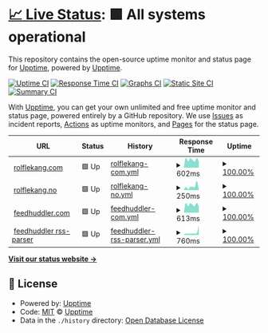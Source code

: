 # [📈 Live Status](https://upptime.github.io/upptime): <!--live status--> **🟩 All systems operational**

This repository contains the open-source uptime monitor and status page for [Upptime](https://upptime.js.org), powered by [Upptime](https://github.com/upptime/upptime).

[![Uptime CI](https://github.com/relekang/upptime/workflows/Uptime%20CI/badge.svg)](https://github.com/relekang/upptime/actions?query=workflow%3A%22Uptime+CI%22)
[![Response Time CI](https://github.com/relekang/upptime/workflows/Response%20Time%20CI/badge.svg)](https://github.com/relekang/upptime/actions?query=workflow%3A%22Response+Time+CI%22)
[![Graphs CI](https://github.com/relekang/upptime/workflows/Graphs%20CI/badge.svg)](https://github.com/relekang/upptime/actions?query=workflow%3A%22Graphs+CI%22)
[![Static Site CI](https://github.com/relekang/upptime/workflows/Static%20Site%20CI/badge.svg)](https://github.com/relekang/upptime/actions?query=workflow%3A%22Static+Site+CI%22)
[![Summary CI](https://github.com/relekang/upptime/workflows/Summary%20CI/badge.svg)](https://github.com/relekang/upptime/actions?query=workflow%3A%22Summary+CI%22)

With [Upptime](https://upptime.js.org), you can get your own unlimited and free uptime monitor and status page, powered entirely by a GitHub repository. We use [Issues](https://github.com/upptime/upptime/issues) as incident reports, [Actions](https://github.com/relekang/upptime/actions) as uptime monitors, and [Pages](https://upptime.github.io/upptime) for the status page.

<!--start: status pages-->
<!-- This summary is generated by Upptime (https://github.com/upptime/upptime) -->
<!-- Do not edit this manually, your changes will be overwritten -->
<!-- prettier-ignore -->
| URL | Status | History | Response Time | Uptime |
| --- | ------ | ------- | ------------- | ------ |
| <img alt="" src="https://icons.duckduckgo.com/ip3/rolflekang.com.ico" height="13"> [rolflekang.com](https://rolflekang.com) | 🟩 Up | [rolflekang-com.yml](https://github.com/relekang/upptime/commits/HEAD/history/rolflekang-com.yml) | <details><summary><img alt="Response time graph" src="./graphs/rolflekang-com/response-time-week.png" height="20"> 602ms</summary><br><a href="https://relekang.github.io/upptime/history/rolflekang-com"><img alt="Response time 602" src="https://img.shields.io/endpoint?url=https%3A%2F%2Fraw.githubusercontent.com%2Frelekang%2Fupptime%2FHEAD%2Fapi%2Frolflekang-com%2Fresponse-time.json"></a><br><a href="https://relekang.github.io/upptime/history/rolflekang-com"><img alt="24-hour response time 640" src="https://img.shields.io/endpoint?url=https%3A%2F%2Fraw.githubusercontent.com%2Frelekang%2Fupptime%2FHEAD%2Fapi%2Frolflekang-com%2Fresponse-time-day.json"></a><br><a href="https://relekang.github.io/upptime/history/rolflekang-com"><img alt="7-day response time 602" src="https://img.shields.io/endpoint?url=https%3A%2F%2Fraw.githubusercontent.com%2Frelekang%2Fupptime%2FHEAD%2Fapi%2Frolflekang-com%2Fresponse-time-week.json"></a><br><a href="https://relekang.github.io/upptime/history/rolflekang-com"><img alt="30-day response time 664" src="https://img.shields.io/endpoint?url=https%3A%2F%2Fraw.githubusercontent.com%2Frelekang%2Fupptime%2FHEAD%2Fapi%2Frolflekang-com%2Fresponse-time-month.json"></a><br><a href="https://relekang.github.io/upptime/history/rolflekang-com"><img alt="1-year response time 601" src="https://img.shields.io/endpoint?url=https%3A%2F%2Fraw.githubusercontent.com%2Frelekang%2Fupptime%2FHEAD%2Fapi%2Frolflekang-com%2Fresponse-time-year.json"></a></details> | <details><summary><a href="https://relekang.github.io/upptime/history/rolflekang-com">100.00%</a></summary><a href="https://relekang.github.io/upptime/history/rolflekang-com"><img alt="All-time uptime 100.00%" src="https://img.shields.io/endpoint?url=https%3A%2F%2Fraw.githubusercontent.com%2Frelekang%2Fupptime%2FHEAD%2Fapi%2Frolflekang-com%2Fuptime.json"></a><br><a href="https://relekang.github.io/upptime/history/rolflekang-com"><img alt="24-hour uptime 100.00%" src="https://img.shields.io/endpoint?url=https%3A%2F%2Fraw.githubusercontent.com%2Frelekang%2Fupptime%2FHEAD%2Fapi%2Frolflekang-com%2Fuptime-day.json"></a><br><a href="https://relekang.github.io/upptime/history/rolflekang-com"><img alt="7-day uptime 100.00%" src="https://img.shields.io/endpoint?url=https%3A%2F%2Fraw.githubusercontent.com%2Frelekang%2Fupptime%2FHEAD%2Fapi%2Frolflekang-com%2Fuptime-week.json"></a><br><a href="https://relekang.github.io/upptime/history/rolflekang-com"><img alt="30-day uptime 100.00%" src="https://img.shields.io/endpoint?url=https%3A%2F%2Fraw.githubusercontent.com%2Frelekang%2Fupptime%2FHEAD%2Fapi%2Frolflekang-com%2Fuptime-month.json"></a><br><a href="https://relekang.github.io/upptime/history/rolflekang-com"><img alt="1-year uptime 100.00%" src="https://img.shields.io/endpoint?url=https%3A%2F%2Fraw.githubusercontent.com%2Frelekang%2Fupptime%2FHEAD%2Fapi%2Frolflekang-com%2Fuptime-year.json"></a></details>
| <img alt="" src="https://icons.duckduckgo.com/ip3/rolflekang.no.ico" height="13"> [rolflekang.no](https://rolflekang.no) | 🟩 Up | [rolflekang-no.yml](https://github.com/relekang/upptime/commits/HEAD/history/rolflekang-no.yml) | <details><summary><img alt="Response time graph" src="./graphs/rolflekang-no/response-time-week.png" height="20"> 250ms</summary><br><a href="https://relekang.github.io/upptime/history/rolflekang-no"><img alt="Response time 202" src="https://img.shields.io/endpoint?url=https%3A%2F%2Fraw.githubusercontent.com%2Frelekang%2Fupptime%2FHEAD%2Fapi%2Frolflekang-no%2Fresponse-time.json"></a><br><a href="https://relekang.github.io/upptime/history/rolflekang-no"><img alt="24-hour response time 174" src="https://img.shields.io/endpoint?url=https%3A%2F%2Fraw.githubusercontent.com%2Frelekang%2Fupptime%2FHEAD%2Fapi%2Frolflekang-no%2Fresponse-time-day.json"></a><br><a href="https://relekang.github.io/upptime/history/rolflekang-no"><img alt="7-day response time 250" src="https://img.shields.io/endpoint?url=https%3A%2F%2Fraw.githubusercontent.com%2Frelekang%2Fupptime%2FHEAD%2Fapi%2Frolflekang-no%2Fresponse-time-week.json"></a><br><a href="https://relekang.github.io/upptime/history/rolflekang-no"><img alt="30-day response time 197" src="https://img.shields.io/endpoint?url=https%3A%2F%2Fraw.githubusercontent.com%2Frelekang%2Fupptime%2FHEAD%2Fapi%2Frolflekang-no%2Fresponse-time-month.json"></a><br><a href="https://relekang.github.io/upptime/history/rolflekang-no"><img alt="1-year response time 200" src="https://img.shields.io/endpoint?url=https%3A%2F%2Fraw.githubusercontent.com%2Frelekang%2Fupptime%2FHEAD%2Fapi%2Frolflekang-no%2Fresponse-time-year.json"></a></details> | <details><summary><a href="https://relekang.github.io/upptime/history/rolflekang-no">100.00%</a></summary><a href="https://relekang.github.io/upptime/history/rolflekang-no"><img alt="All-time uptime 100.00%" src="https://img.shields.io/endpoint?url=https%3A%2F%2Fraw.githubusercontent.com%2Frelekang%2Fupptime%2FHEAD%2Fapi%2Frolflekang-no%2Fuptime.json"></a><br><a href="https://relekang.github.io/upptime/history/rolflekang-no"><img alt="24-hour uptime 100.00%" src="https://img.shields.io/endpoint?url=https%3A%2F%2Fraw.githubusercontent.com%2Frelekang%2Fupptime%2FHEAD%2Fapi%2Frolflekang-no%2Fuptime-day.json"></a><br><a href="https://relekang.github.io/upptime/history/rolflekang-no"><img alt="7-day uptime 100.00%" src="https://img.shields.io/endpoint?url=https%3A%2F%2Fraw.githubusercontent.com%2Frelekang%2Fupptime%2FHEAD%2Fapi%2Frolflekang-no%2Fuptime-week.json"></a><br><a href="https://relekang.github.io/upptime/history/rolflekang-no"><img alt="30-day uptime 100.00%" src="https://img.shields.io/endpoint?url=https%3A%2F%2Fraw.githubusercontent.com%2Frelekang%2Fupptime%2FHEAD%2Fapi%2Frolflekang-no%2Fuptime-month.json"></a><br><a href="https://relekang.github.io/upptime/history/rolflekang-no"><img alt="1-year uptime 100.00%" src="https://img.shields.io/endpoint?url=https%3A%2F%2Fraw.githubusercontent.com%2Frelekang%2Fupptime%2FHEAD%2Fapi%2Frolflekang-no%2Fuptime-year.json"></a></details>
| <img alt="" src="https://icons.duckduckgo.com/ip3/feedhuddler.com.ico" height="13"> [feedhuddler.com](https://feedhuddler.com) | 🟩 Up | [feedhuddler-com.yml](https://github.com/relekang/upptime/commits/HEAD/history/feedhuddler-com.yml) | <details><summary><img alt="Response time graph" src="./graphs/feedhuddler-com/response-time-week.png" height="20"> 613ms</summary><br><a href="https://relekang.github.io/upptime/history/feedhuddler-com"><img alt="Response time 624" src="https://img.shields.io/endpoint?url=https%3A%2F%2Fraw.githubusercontent.com%2Frelekang%2Fupptime%2FHEAD%2Fapi%2Ffeedhuddler-com%2Fresponse-time.json"></a><br><a href="https://relekang.github.io/upptime/history/feedhuddler-com"><img alt="24-hour response time 649" src="https://img.shields.io/endpoint?url=https%3A%2F%2Fraw.githubusercontent.com%2Frelekang%2Fupptime%2FHEAD%2Fapi%2Ffeedhuddler-com%2Fresponse-time-day.json"></a><br><a href="https://relekang.github.io/upptime/history/feedhuddler-com"><img alt="7-day response time 613" src="https://img.shields.io/endpoint?url=https%3A%2F%2Fraw.githubusercontent.com%2Frelekang%2Fupptime%2FHEAD%2Fapi%2Ffeedhuddler-com%2Fresponse-time-week.json"></a><br><a href="https://relekang.github.io/upptime/history/feedhuddler-com"><img alt="30-day response time 661" src="https://img.shields.io/endpoint?url=https%3A%2F%2Fraw.githubusercontent.com%2Frelekang%2Fupptime%2FHEAD%2Fapi%2Ffeedhuddler-com%2Fresponse-time-month.json"></a><br><a href="https://relekang.github.io/upptime/history/feedhuddler-com"><img alt="1-year response time 626" src="https://img.shields.io/endpoint?url=https%3A%2F%2Fraw.githubusercontent.com%2Frelekang%2Fupptime%2FHEAD%2Fapi%2Ffeedhuddler-com%2Fresponse-time-year.json"></a></details> | <details><summary><a href="https://relekang.github.io/upptime/history/feedhuddler-com">100.00%</a></summary><a href="https://relekang.github.io/upptime/history/feedhuddler-com"><img alt="All-time uptime 100.00%" src="https://img.shields.io/endpoint?url=https%3A%2F%2Fraw.githubusercontent.com%2Frelekang%2Fupptime%2FHEAD%2Fapi%2Ffeedhuddler-com%2Fuptime.json"></a><br><a href="https://relekang.github.io/upptime/history/feedhuddler-com"><img alt="24-hour uptime 100.00%" src="https://img.shields.io/endpoint?url=https%3A%2F%2Fraw.githubusercontent.com%2Frelekang%2Fupptime%2FHEAD%2Fapi%2Ffeedhuddler-com%2Fuptime-day.json"></a><br><a href="https://relekang.github.io/upptime/history/feedhuddler-com"><img alt="7-day uptime 100.00%" src="https://img.shields.io/endpoint?url=https%3A%2F%2Fraw.githubusercontent.com%2Frelekang%2Fupptime%2FHEAD%2Fapi%2Ffeedhuddler-com%2Fuptime-week.json"></a><br><a href="https://relekang.github.io/upptime/history/feedhuddler-com"><img alt="30-day uptime 100.00%" src="https://img.shields.io/endpoint?url=https%3A%2F%2Fraw.githubusercontent.com%2Frelekang%2Fupptime%2FHEAD%2Fapi%2Ffeedhuddler-com%2Fuptime-month.json"></a><br><a href="https://relekang.github.io/upptime/history/feedhuddler-com"><img alt="1-year uptime 100.00%" src="https://img.shields.io/endpoint?url=https%3A%2F%2Fraw.githubusercontent.com%2Frelekang%2Fupptime%2FHEAD%2Fapi%2Ffeedhuddler-com%2Fuptime-year.json"></a></details>
| <img alt="" src="https://icons.duckduckgo.com/ip3/feedhuddler.com.ico" height="13"> [feedhuddler rss-parser](https://feedhuddler.com/rss-parser/) | 🟩 Up | [feedhuddler-rss-parser.yml](https://github.com/relekang/upptime/commits/HEAD/history/feedhuddler-rss-parser.yml) | <details><summary><img alt="Response time graph" src="./graphs/feedhuddler-rss-parser/response-time-week.png" height="20"> 760ms</summary><br><a href="https://relekang.github.io/upptime/history/feedhuddler-rss-parser"><img alt="Response time 484" src="https://img.shields.io/endpoint?url=https%3A%2F%2Fraw.githubusercontent.com%2Frelekang%2Fupptime%2FHEAD%2Fapi%2Ffeedhuddler-rss-parser%2Fresponse-time.json"></a><br><a href="https://relekang.github.io/upptime/history/feedhuddler-rss-parser"><img alt="24-hour response time 448" src="https://img.shields.io/endpoint?url=https%3A%2F%2Fraw.githubusercontent.com%2Frelekang%2Fupptime%2FHEAD%2Fapi%2Ffeedhuddler-rss-parser%2Fresponse-time-day.json"></a><br><a href="https://relekang.github.io/upptime/history/feedhuddler-rss-parser"><img alt="7-day response time 760" src="https://img.shields.io/endpoint?url=https%3A%2F%2Fraw.githubusercontent.com%2Frelekang%2Fupptime%2FHEAD%2Fapi%2Ffeedhuddler-rss-parser%2Fresponse-time-week.json"></a><br><a href="https://relekang.github.io/upptime/history/feedhuddler-rss-parser"><img alt="30-day response time 501" src="https://img.shields.io/endpoint?url=https%3A%2F%2Fraw.githubusercontent.com%2Frelekang%2Fupptime%2FHEAD%2Fapi%2Ffeedhuddler-rss-parser%2Fresponse-time-month.json"></a><br><a href="https://relekang.github.io/upptime/history/feedhuddler-rss-parser"><img alt="1-year response time 489" src="https://img.shields.io/endpoint?url=https%3A%2F%2Fraw.githubusercontent.com%2Frelekang%2Fupptime%2FHEAD%2Fapi%2Ffeedhuddler-rss-parser%2Fresponse-time-year.json"></a></details> | <details><summary><a href="https://relekang.github.io/upptime/history/feedhuddler-rss-parser">100.00%</a></summary><a href="https://relekang.github.io/upptime/history/feedhuddler-rss-parser"><img alt="All-time uptime 100.00%" src="https://img.shields.io/endpoint?url=https%3A%2F%2Fraw.githubusercontent.com%2Frelekang%2Fupptime%2FHEAD%2Fapi%2Ffeedhuddler-rss-parser%2Fuptime.json"></a><br><a href="https://relekang.github.io/upptime/history/feedhuddler-rss-parser"><img alt="24-hour uptime 100.00%" src="https://img.shields.io/endpoint?url=https%3A%2F%2Fraw.githubusercontent.com%2Frelekang%2Fupptime%2FHEAD%2Fapi%2Ffeedhuddler-rss-parser%2Fuptime-day.json"></a><br><a href="https://relekang.github.io/upptime/history/feedhuddler-rss-parser"><img alt="7-day uptime 100.00%" src="https://img.shields.io/endpoint?url=https%3A%2F%2Fraw.githubusercontent.com%2Frelekang%2Fupptime%2FHEAD%2Fapi%2Ffeedhuddler-rss-parser%2Fuptime-week.json"></a><br><a href="https://relekang.github.io/upptime/history/feedhuddler-rss-parser"><img alt="30-day uptime 100.00%" src="https://img.shields.io/endpoint?url=https%3A%2F%2Fraw.githubusercontent.com%2Frelekang%2Fupptime%2FHEAD%2Fapi%2Ffeedhuddler-rss-parser%2Fuptime-month.json"></a><br><a href="https://relekang.github.io/upptime/history/feedhuddler-rss-parser"><img alt="1-year uptime 100.00%" src="https://img.shields.io/endpoint?url=https%3A%2F%2Fraw.githubusercontent.com%2Frelekang%2Fupptime%2FHEAD%2Fapi%2Ffeedhuddler-rss-parser%2Fuptime-year.json"></a></details>

<!--end: status pages-->

[**Visit our status website →**](https://upptime.github.io/upptime)

## 📄 License

- Powered by: [Upptime](https://github.com/upptime/upptime)
- Code: [MIT](./LICENSE) © [Upptime](https://upptime.js.org)
- Data in the `./history` directory: [Open Database License](https://opendatacommons.org/licenses/odbl/1-0/)

